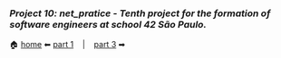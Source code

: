 ### _Project 10: net_pratice - Tenth project for the formation of software engineers at school 42 São Paulo._

🏠 [home](https://github.com/Vinicius-Santoro/42-formation-lvl2-10.net_pratice)
 ⬅ [part 1](https://github.com/Vinicius-Santoro/42-formation-lvl2-10.net_pratice/blob/main/General_Concepts.md) &nbsp;&nbsp;&nbsp;|&nbsp;&nbsp;&nbsp; [part 3](https://github.com/Vinicius-Santoro/42-formation-lvl2-10.net_pratice/blob/main/General_Concepts.md) ➡
